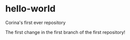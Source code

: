 # hello-world
Corina's first ever repository

The first change in the first branch of the first repository! 

